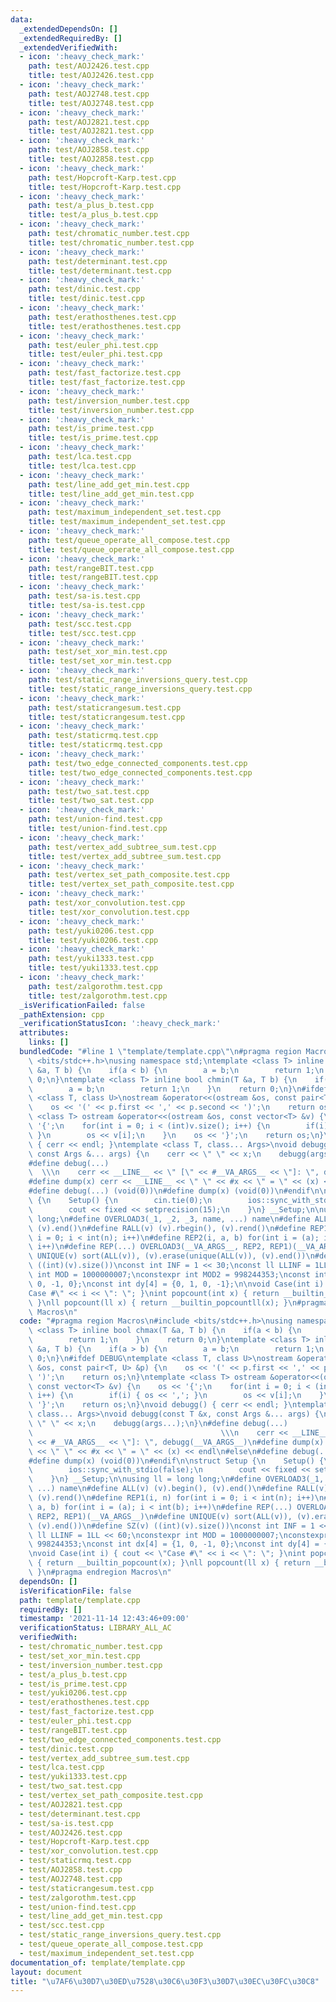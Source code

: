 ```yaml
---
data:
  _extendedDependsOn: []
  _extendedRequiredBy: []
  _extendedVerifiedWith:
  - icon: ':heavy_check_mark:'
    path: test/AOJ2426.test.cpp
    title: test/AOJ2426.test.cpp
  - icon: ':heavy_check_mark:'
    path: test/AOJ2748.test.cpp
    title: test/AOJ2748.test.cpp
  - icon: ':heavy_check_mark:'
    path: test/AOJ2821.test.cpp
    title: test/AOJ2821.test.cpp
  - icon: ':heavy_check_mark:'
    path: test/AOJ2858.test.cpp
    title: test/AOJ2858.test.cpp
  - icon: ':heavy_check_mark:'
    path: test/Hopcroft-Karp.test.cpp
    title: test/Hopcroft-Karp.test.cpp
  - icon: ':heavy_check_mark:'
    path: test/a_plus_b.test.cpp
    title: test/a_plus_b.test.cpp
  - icon: ':heavy_check_mark:'
    path: test/chromatic_number.test.cpp
    title: test/chromatic_number.test.cpp
  - icon: ':heavy_check_mark:'
    path: test/determinant.test.cpp
    title: test/determinant.test.cpp
  - icon: ':heavy_check_mark:'
    path: test/dinic.test.cpp
    title: test/dinic.test.cpp
  - icon: ':heavy_check_mark:'
    path: test/erathosthenes.test.cpp
    title: test/erathosthenes.test.cpp
  - icon: ':heavy_check_mark:'
    path: test/euler_phi.test.cpp
    title: test/euler_phi.test.cpp
  - icon: ':heavy_check_mark:'
    path: test/fast_factorize.test.cpp
    title: test/fast_factorize.test.cpp
  - icon: ':heavy_check_mark:'
    path: test/inversion_number.test.cpp
    title: test/inversion_number.test.cpp
  - icon: ':heavy_check_mark:'
    path: test/is_prime.test.cpp
    title: test/is_prime.test.cpp
  - icon: ':heavy_check_mark:'
    path: test/lca.test.cpp
    title: test/lca.test.cpp
  - icon: ':heavy_check_mark:'
    path: test/line_add_get_min.test.cpp
    title: test/line_add_get_min.test.cpp
  - icon: ':heavy_check_mark:'
    path: test/maximum_independent_set.test.cpp
    title: test/maximum_independent_set.test.cpp
  - icon: ':heavy_check_mark:'
    path: test/queue_operate_all_compose.test.cpp
    title: test/queue_operate_all_compose.test.cpp
  - icon: ':heavy_check_mark:'
    path: test/rangeBIT.test.cpp
    title: test/rangeBIT.test.cpp
  - icon: ':heavy_check_mark:'
    path: test/sa-is.test.cpp
    title: test/sa-is.test.cpp
  - icon: ':heavy_check_mark:'
    path: test/scc.test.cpp
    title: test/scc.test.cpp
  - icon: ':heavy_check_mark:'
    path: test/set_xor_min.test.cpp
    title: test/set_xor_min.test.cpp
  - icon: ':heavy_check_mark:'
    path: test/static_range_inversions_query.test.cpp
    title: test/static_range_inversions_query.test.cpp
  - icon: ':heavy_check_mark:'
    path: test/staticrangesum.test.cpp
    title: test/staticrangesum.test.cpp
  - icon: ':heavy_check_mark:'
    path: test/staticrmq.test.cpp
    title: test/staticrmq.test.cpp
  - icon: ':heavy_check_mark:'
    path: test/two_edge_connected_components.test.cpp
    title: test/two_edge_connected_components.test.cpp
  - icon: ':heavy_check_mark:'
    path: test/two_sat.test.cpp
    title: test/two_sat.test.cpp
  - icon: ':heavy_check_mark:'
    path: test/union-find.test.cpp
    title: test/union-find.test.cpp
  - icon: ':heavy_check_mark:'
    path: test/vertex_add_subtree_sum.test.cpp
    title: test/vertex_add_subtree_sum.test.cpp
  - icon: ':heavy_check_mark:'
    path: test/vertex_set_path_composite.test.cpp
    title: test/vertex_set_path_composite.test.cpp
  - icon: ':heavy_check_mark:'
    path: test/xor_convolution.test.cpp
    title: test/xor_convolution.test.cpp
  - icon: ':heavy_check_mark:'
    path: test/yuki0206.test.cpp
    title: test/yuki0206.test.cpp
  - icon: ':heavy_check_mark:'
    path: test/yuki1333.test.cpp
    title: test/yuki1333.test.cpp
  - icon: ':heavy_check_mark:'
    path: test/zalgorothm.test.cpp
    title: test/zalgorothm.test.cpp
  _isVerificationFailed: false
  _pathExtension: cpp
  _verificationStatusIcon: ':heavy_check_mark:'
  attributes:
    links: []
  bundledCode: "#line 1 \"template/template.cpp\"\n#pragma region Macros\n#include\
    \ <bits/stdc++.h>\nusing namespace std;\ntemplate <class T> inline bool chmax(T\
    \ &a, T b) {\n    if(a < b) {\n        a = b;\n        return 1;\n    }\n    return\
    \ 0;\n}\ntemplate <class T> inline bool chmin(T &a, T b) {\n    if(a > b) {\n\
    \        a = b;\n        return 1;\n    }\n    return 0;\n}\n#ifdef DEBUG\ntemplate\
    \ <class T, class U>\nostream &operator<<(ostream &os, const pair<T, U> &p) {\n\
    \    os << '(' << p.first << ',' << p.second << ')';\n    return os;\n}\ntemplate\
    \ <class T> ostream &operator<<(ostream &os, const vector<T> &v) {\n    os <<\
    \ '{';\n    for(int i = 0; i < (int)v.size(); i++) {\n        if(i) { os << ',';\
    \ }\n        os << v[i];\n    }\n    os << '}';\n    return os;\n}\nvoid debugg()\
    \ { cerr << endl; }\ntemplate <class T, class... Args>\nvoid debugg(const T &x,\
    \ const Args &... args) {\n    cerr << \" \" << x;\n    debugg(args...);\n}\n\
    #define debug(...)                                                           \
    \  \\\n    cerr << __LINE__ << \" [\" << #__VA_ARGS__ << \"]: \", debugg(__VA_ARGS__)\n\
    #define dump(x) cerr << __LINE__ << \" \" << #x << \" = \" << (x) << endl\n#else\n\
    #define debug(...) (void(0))\n#define dump(x) (void(0))\n#endif\n\nstruct Setup\
    \ {\n    Setup() {\n        cin.tie(0);\n        ios::sync_with_stdio(false);\n\
    \        cout << fixed << setprecision(15);\n    }\n} __Setup;\n\nusing ll = long\
    \ long;\n#define OVERLOAD3(_1, _2, _3, name, ...) name\n#define ALL(v) (v).begin(),\
    \ (v).end()\n#define RALL(v) (v).rbegin(), (v).rend()\n#define REP1(i, n) for(int\
    \ i = 0; i < int(n); i++)\n#define REP2(i, a, b) for(int i = (a); i < int(b);\
    \ i++)\n#define REP(...) OVERLOAD3(__VA_ARGS__, REP2, REP1)(__VA_ARGS__)\n#define\
    \ UNIQUE(v) sort(ALL(v)), (v).erase(unique(ALL(v)), (v).end())\n#define SZ(v)\
    \ ((int)(v).size())\nconst int INF = 1 << 30;\nconst ll LLINF = 1LL << 60;\nconstexpr\
    \ int MOD = 1000000007;\nconstexpr int MOD2 = 998244353;\nconst int dx[4] = {1,\
    \ 0, -1, 0};\nconst int dy[4] = {0, 1, 0, -1};\n\nvoid Case(int i) { cout << \"\
    Case #\" << i << \": \"; }\nint popcount(int x) { return __builtin_popcount(x);\
    \ }\nll popcount(ll x) { return __builtin_popcountll(x); }\n#pragma endregion\
    \ Macros\n"
  code: "#pragma region Macros\n#include <bits/stdc++.h>\nusing namespace std;\ntemplate\
    \ <class T> inline bool chmax(T &a, T b) {\n    if(a < b) {\n        a = b;\n\
    \        return 1;\n    }\n    return 0;\n}\ntemplate <class T> inline bool chmin(T\
    \ &a, T b) {\n    if(a > b) {\n        a = b;\n        return 1;\n    }\n    return\
    \ 0;\n}\n#ifdef DEBUG\ntemplate <class T, class U>\nostream &operator<<(ostream\
    \ &os, const pair<T, U> &p) {\n    os << '(' << p.first << ',' << p.second <<\
    \ ')';\n    return os;\n}\ntemplate <class T> ostream &operator<<(ostream &os,\
    \ const vector<T> &v) {\n    os << '{';\n    for(int i = 0; i < (int)v.size();\
    \ i++) {\n        if(i) { os << ','; }\n        os << v[i];\n    }\n    os <<\
    \ '}';\n    return os;\n}\nvoid debugg() { cerr << endl; }\ntemplate <class T,\
    \ class... Args>\nvoid debugg(const T &x, const Args &... args) {\n    cerr <<\
    \ \" \" << x;\n    debugg(args...);\n}\n#define debug(...)                   \
    \                                          \\\n    cerr << __LINE__ << \" [\"\
    \ << #__VA_ARGS__ << \"]: \", debugg(__VA_ARGS__)\n#define dump(x) cerr << __LINE__\
    \ << \" \" << #x << \" = \" << (x) << endl\n#else\n#define debug(...) (void(0))\n\
    #define dump(x) (void(0))\n#endif\n\nstruct Setup {\n    Setup() {\n        cin.tie(0);\n\
    \        ios::sync_with_stdio(false);\n        cout << fixed << setprecision(15);\n\
    \    }\n} __Setup;\n\nusing ll = long long;\n#define OVERLOAD3(_1, _2, _3, name,\
    \ ...) name\n#define ALL(v) (v).begin(), (v).end()\n#define RALL(v) (v).rbegin(),\
    \ (v).rend()\n#define REP1(i, n) for(int i = 0; i < int(n); i++)\n#define REP2(i,\
    \ a, b) for(int i = (a); i < int(b); i++)\n#define REP(...) OVERLOAD3(__VA_ARGS__,\
    \ REP2, REP1)(__VA_ARGS__)\n#define UNIQUE(v) sort(ALL(v)), (v).erase(unique(ALL(v)),\
    \ (v).end())\n#define SZ(v) ((int)(v).size())\nconst int INF = 1 << 30;\nconst\
    \ ll LLINF = 1LL << 60;\nconstexpr int MOD = 1000000007;\nconstexpr int MOD2 =\
    \ 998244353;\nconst int dx[4] = {1, 0, -1, 0};\nconst int dy[4] = {0, 1, 0, -1};\n\
    \nvoid Case(int i) { cout << \"Case #\" << i << \": \"; }\nint popcount(int x)\
    \ { return __builtin_popcount(x); }\nll popcount(ll x) { return __builtin_popcountll(x);\
    \ }\n#pragma endregion Macros\n"
  dependsOn: []
  isVerificationFile: false
  path: template/template.cpp
  requiredBy: []
  timestamp: '2021-11-14 12:43:46+09:00'
  verificationStatus: LIBRARY_ALL_AC
  verifiedWith:
  - test/chromatic_number.test.cpp
  - test/set_xor_min.test.cpp
  - test/inversion_number.test.cpp
  - test/a_plus_b.test.cpp
  - test/is_prime.test.cpp
  - test/yuki0206.test.cpp
  - test/erathosthenes.test.cpp
  - test/fast_factorize.test.cpp
  - test/euler_phi.test.cpp
  - test/rangeBIT.test.cpp
  - test/two_edge_connected_components.test.cpp
  - test/dinic.test.cpp
  - test/vertex_add_subtree_sum.test.cpp
  - test/lca.test.cpp
  - test/yuki1333.test.cpp
  - test/two_sat.test.cpp
  - test/vertex_set_path_composite.test.cpp
  - test/AOJ2821.test.cpp
  - test/determinant.test.cpp
  - test/sa-is.test.cpp
  - test/AOJ2426.test.cpp
  - test/Hopcroft-Karp.test.cpp
  - test/xor_convolution.test.cpp
  - test/staticrmq.test.cpp
  - test/AOJ2858.test.cpp
  - test/AOJ2748.test.cpp
  - test/staticrangesum.test.cpp
  - test/zalgorothm.test.cpp
  - test/union-find.test.cpp
  - test/line_add_get_min.test.cpp
  - test/scc.test.cpp
  - test/static_range_inversions_query.test.cpp
  - test/queue_operate_all_compose.test.cpp
  - test/maximum_independent_set.test.cpp
documentation_of: template/template.cpp
layout: document
title: "\u7AF6\u30D7\u30ED\u7528\u30C6\u30F3\u30D7\u30EC\u30FC\u30C8"
---
```

